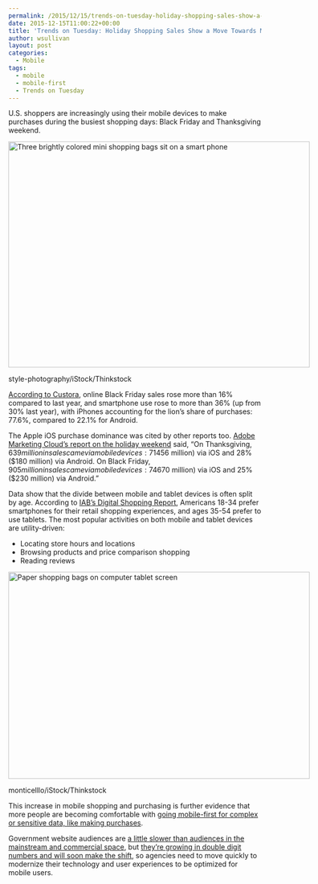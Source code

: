 ```yaml
---
permalink: /2015/12/15/trends-on-tuesday-holiday-shopping-sales-show-a-move-towards-mobile-first/
date: 2015-12-15T11:00:22+00:00
title: 'Trends on Tuesday: Holiday Shopping Sales Show a Move Towards Mobile-First'
author: wsullivan
layout: post
categories:
  - Mobile
tags:
  - mobile
  - mobile-first
  - Trends on Tuesday
---
```


U.S. shoppers are increasingly using their mobile devices to make purchases during the busiest shopping days: Black Friday and Thanksgiving weekend.

<div id="attachment_335821" style="width: 610px" class="wp-caption aligncenter">
  <img class="size-full wp-image-335821" src="https://s3.amazonaws.com/sitesusa/wp-content/uploads/sites/212/2015/12/600-x-450-Smartphone-Shopping-Bags-style-photography-iStock-Thinkstock-529650829.jpg" alt="Three brightly colored mini shopping bags sit on a smart phone" width="600" height="450" />
  
  <p class="wp-caption-text">
    style-photography/iStock/Thinkstock
  </p>
</div>

[According to Custora](http://www.digitaltrends.com/android/black-friday-905-million-sales-came-smartphones-tablets-ios-led-way/), online Black Friday sales rose more than 16% compared to last year, and smartphone use rose to more than 36% (up from 30% last year), with iPhones accounting for the lion’s share of purchases: 77.6%, compared to 22.1% for Android.

The Apple iOS purchase dominance was cited by other reports too. [Adobe Marketing Cloud’s report on the holiday weekend](http://venturebeat.com/2015/11/28/adobe-thanksgiving-and-black-friday-online-sales-up-18-ios-numbers-almost-triple-androids/) said, “On Thanksgiving, $639 million in sales came via mobile devices: 71% ($456 million) via iOS and 28% ($180 million) via Android. On Black Friday, $905 million in sales came via mobile devices: 74% ($670 million) via iOS and 25% ($230 million) via Android.”

Data show that the divide between mobile and tablet devices is often split by age. According to [IAB’s Digital Shopping Report](http://www.iab.com/news/critical-differences-in-digital-shopping-habits-between-age-groups-identified-by-iab-report/), Americans 18-34 prefer smartphones for their retail shopping experiences, and ages 35-54 prefer to use tablets. The most popular activities on both mobile and tablet devices are utility-driven:

  * Locating store hours and locations
  * Browsing products and price comparison shopping
  * Reading reviews

<div id="attachment_335871" style="width: 610px" class="wp-caption aligncenter">
  <img class="size-full wp-image-335871" src="https://s3.amazonaws.com/sitesusa/wp-content/uploads/sites/212/2015/12/600-x-412-Paper-shopping-bags-on-computer-tablet-screen-monticelllo-iStock-Thinkstock-471372762.jpg" alt="Paper shopping bags on computer tablet screen" width="600" height="412" />
  
  <p class="wp-caption-text">
    monticelllo/iStock/Thinkstock
  </p>
</div>

This increase in mobile shopping and purchasing is further evidence that more people are becoming comfortable with [going mobile-first for complex or sensitive data, like making purchases](https://www.digitalgov.gov/2015/03/10/trends-on-tuesday-more-time-consuming-complex-tasks-on-mobile-platforms/).

Government website audiences are [a little slower than audiences in the mainstream and commercial space](https://www.digitalgov.gov/2015/07/14/trends-on-tuesday-adults-use-mobile-devices-most-of-the-time/), but [they’re growing in double digit numbers and will soon make the shift](https://www.digitalgov.gov/2015/10/21/gov-analytics-breakdown-2-mobile-is-bigger-than-ever/), so agencies need to move quickly to modernize their technology and user experiences to be optimized for mobile users.